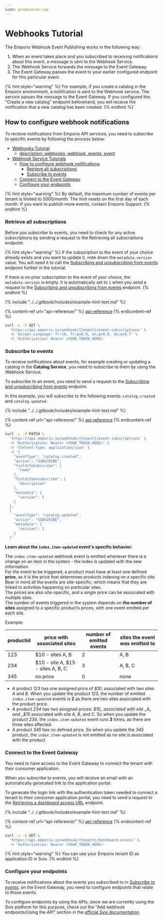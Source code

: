 ```yaml
---
icon: graduation-cap
---
```


# Webhooks Tutorial

The Emporix Webhook Event Publishing works in the following way:

1. When an event takes place and you subscribed to receiving notifications about this event, a message is sent to the Webhook Service.
2. The Webhook Service forwards the message to the Event Gateway.
3. The Event Gateway passes the event to your earlier configured endpoint for this particular event.

{% hint style="warning" %}
For example, if you create a catalog in the Emporix environment, a notification is sent to the Webhook service. The service passes the message to the Event Gateway. If you configured the "Create a new catalog" endpoint beforehand, you will receive the notification that a new catalog has been created.
{% endhint %}

## How to configure webhook notifications

To receive notifications from Emporix API services, you need to subscribe to specific events by following the process below:

* [Webhooks Tutorial](webhooks-tutorial.md#webhooks-tutorial)
  * [description: webhooks, webhook, events, event](webhooks-tutorial.md#description-webhooks-webhook-events-event)
* [Webhook Service Tutorials](webhooks-tutorial.md#webhook-service-tutorials)
  * [How to configure webhook notifications](webhooks-tutorial.md#how-to-configure-webhook-notifications)
    * [Retrieve all subscriptions](webhooks-tutorial.md#retrieve-all-subscriptions)
    * [Subscribe to events](webhooks-tutorial.md#subscribe-to-events)
  * [Connect to the Event Gateway](webhooks-tutorial.md#connect-to-the-event-gateway)
  * [Configure your endpoints](webhooks-tutorial.md#configure-your-endpoints)

{% hint style="warning" %}
By default, the maximum number of events per tenant is limited to 5000/month. The limit resets on the first day of each month. If you want to publish more events, contact Emporix Support.
{% endhint %}

### Retrieve all subscriptions

Before you subscribe to events, you need to check for any active subscriptions by sending a request to the Retrieving all subscriptions endpoint.

{% hint style="warning" %}
If the subscription to the event of your choice already exists and you want to update it, note down the `metadata.version` value. You will need it to call the [Subscribing and unsubscribing from events](https://developer.emporix.io/api-references/webhooks/webhook-service/api-reference/events#patch-webhook-tenant-event-subscriptions) endpoint further in the tutorial.

If there is no prior subscription to the event of your choice, the `metadata.version` is empty. It is automatically set to `1` when you send a request to the [Subscribing and unsubscribing from events](https://developer.emporix.io/api-references/webhooks/webhook-service/api-reference/events#patch-webhook-tenant-event-subscriptions) endpoint.
{% endhint %}

{% include "../../.gitbook/includes/example-hint-text.md" %}

{% content-ref url="api-reference/" %}
[api-reference](api-reference/)
{% endcontent-ref %}

```bash
curl -i -X GET \
  'https://api.emporix.io/webhook/{tenant}/event-subscriptions' \
  -H 'Accept-Language: fr-CH, fr;q=0.9, en;q=0.8, de;q=0.7' \
  -H 'Authorization: Bearer <YOUR_TOKEN_HERE>'
```

### Subscribe to events

To receive notifications about events, for example creating or updating a catalog in the **Catalog Service**, you need to subscribe to them by using the Webhook Service.

To subscribe to an event, you need to send a request to the [Subscribing and unsubscribing from events](https://developer.emporix.io/api-references/webhooks/webhook-service/api-reference/events#patch-webhook-tenant-event-subscriptions) endpoint.

In this example, you will subscribe to the following events: `catalog.created` and `catalog.updated`.

{% include "../../.gitbook/includes/example-hint-text.md" %}

{% content-ref url="api-reference/" %}
[api-reference](api-reference/)
{% endcontent-ref %}

```bash
curl -i -X PATCH \
  'https://api.emporix.io/webhook/{tenant}/event-subscriptions' \
  -H 'Authorization: Bearer <YOUR_TOKEN_HERE>' \
  -H 'Content-Type: application/json' \
  -d '{
    "eventType": "catalog.created",
    "action": "SUBSCRIBE",
    "fieldsToSubscribe": [
      "name"
    ],
    "fieldsToUnsubscribe": [
      "description"
    ],
    "metadata": {
      "version": 1
    }
  },
  {
    "eventType": "catalog.updated",
    "action": "SUBSCRIBE",
    "metadata": {
      "version": 1
    }
  }'
```

**Learn about the `index.item-updated` event's specific behavior:**

The `index.item-updated` webhook event is emitted whenever there is a change on an item in the system - the index is updated with the new information.\
For the event to be triggered, a product must have at least one defined **price**, as it is the price that determines products indexing on a specific site.\
Bear in mind all the events are site-specific, which means that they are linked to activities happening on particular sites.\
The prices are also site-specific, and a single price can be associated with multiple sites.\
The number of events triggered in the system depends on **the number of sites** assigned to a specific product’s prices, with one event emitted per each site.

Example:

| productid | price with associated sites       | number of emitted events | sites the event was emitted to |
| --------- | --------------------------------- | ------------------------ | ------------------------------ |
| 123       | $10 - sites A, B                  | 2                        | A, B                           |
| 234       | $10 - site A, $15 - sites A, B, C | 3                        | A, B, C                        |
| 345       | no price                          | 0                        | none                           |

* A product _123_ has one assigned price of _$10_, associated with two sites _A_ and _B_. When you update the product _123_, the number of emitted `index.item-updated` events is **2** as there are two sites associated with the product price.
* A product _234_ has two assigned prices: _$10_ associated with site _A_ and _$15_ associated with site _A_, _B_, and _C_. So when you update the product _234_, the `index.item-updated` event runs **3** times, as there are three sites affected.
* A product _345_ has no defined price. So when you update the _345_ product, the `index.item-updated` is not emitted as no site is associated with the product.

### Connect to the Event Gateway

You need to have access to the Event Gateway to connect the tenant with their consumer application.

When you subscribe to events, you will receive an email with an automatically generated link to the application portal.

To generate the login link with the authentication token needed to connect a tenant to their consumer application portal, you need to send a request to the [Retrieving a dashboard access URL](https://developer.emporix.io/api-references/webhooks/webhook-service/api-reference/svix-emporix-shared-account) endpoint.

{% include "../../.gitbook/includes/example-hint-text.md" %}

{% content-ref url="api-reference/" %}
[api-reference](api-reference/)
{% endcontent-ref %}

```bash
curl -i -X GET \
  'https://api.emporix.io/webhook/{tenant}/dashboard-access' \
  -H 'Authorization: Bearer <YOUR_TOKEN_HERE>'
```

{% hint style="warning" %}
You can use your Emporix tenant ID as application ID in Svix.
{% endhint %}

### Configure your endpoints

To receive notifications about the events you subscribed to in [_Subscribe to events_](webhooks-tutorial.md#subscribe-to-events), on the Event Gateway, you need to configure endpoints that relate to those events.

To configure endpoints by using the APIs, since we are currently using the Svix platform for this purpose, check out the "Add webhook endpoints/Using the API" section in the [official Svix documentation](https://docs.svix.com/quickstart).
